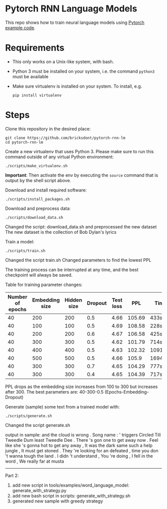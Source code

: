 # Pytorch RNN Language Models

This repo shows how to train neural language models using [Pytorch example code](https://github.com/pytorch/examples/tree/master/word_language_model).

# Requirements

- This only works on a Unix-like system, with bash.
- Python 3 must be installed on your system, i.e. the command `python3` must be available
- Make sure virtualenv is installed on your system. To install, e.g.

    `pip install virtualenv`

# Steps

Clone this repository in the desired place:

    git clone https://github.com/bricksdont/pytorch-rnn-lm
    cd pytorch-rnn-lm

Create a new virtualenv that uses Python 3. Please make sure to run this command outside of any virtual Python environment:

    ./scripts/make_virtualenv.sh

**Important**: Then activate the env by executing the `source` command that is output by the shell script above.

Download and install required software:

    ./scripts/install_packages.sh

Download and preprocess data:

    ./scripts/download_data.sh

Changed the script: download_data.sh and preprocessed the new dataset
The new dataset is the collection of Bob Dylan's lyrics


Train a model:

    ./scripts/train.sh
Changed the script train.sh
Changed parameters to find the lowest PPL

The training process can be interrupted at any time, and the best checkpoint will always be saved.

Table for training parameter changes:

| Number of epochs | Embedding size | Hidden size |  Dropout | Test loss | PPL |Time |
|---|---|---|---|---|---|---|
|40|200|200|0.5|4.66|105.69|433sec|
|40|100|100|0.5|4.69|108.58|228sec|
|40|200|200|0.6|4.67|106.58|425sec|
|40|300|300|0.5|4.62|101.79|714sec|
|40|400|400|0.5|4.63|102.32|1091sec|
|40|500|500|0.5|4.66|105.9|1694sec|
|40|300|300|0.7|4.65|104.29|777sec|
|40|300|300|0.4|4.65|104.39|717sec|
 

PPL drops as the embedding size increases from 100 to 300 but increases after 300.
The best parameters are: 40-300-0.5 (Epochs-Embedding-Dropout) 


Generate (sample) some text from a trained model with:

    ./scripts/generate.sh
    
Changed the script generate.sh

output in sample:
and the cloud is wrong . <eos> Song name : <unk> &apos; triggers Circled Till Tweedle Dum least Tweedle Dee                                                                 . <eos> There &apos;s gon one to get away now . <eos> Feel like she &apos;s gonna hot to get                                                                                any away , <eos> It was the dark same such a help jungle , <eos> It must get stoned .                                                                                       <eos> They &apos;re looking for an defeated , time you don &apos;t wanna tough the land . <eos> I didn                                                                      &apos;t understand , <eos> You &apos;re doing , I fell in the word , <eos> We really far at musta  

----------------
Part 2:
1) add new script in tools/examples/word_language_model: generate_with_strategy.py
2) add new bash script in scripts: generate_with_strategy.sh
3) generated new sample with greedy strategy
